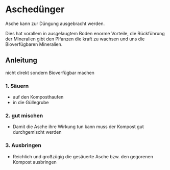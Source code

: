 # Aschedünger
Asche kann zur Düngung ausgebracht werden.

Dies hat vorallem in ausgelaugtem Boden enorme Vorteile, die Rückführung der Mineralien gibt den Plfanzen die kraft zu wachsen und uns die Bioverfügbaren Mineralien.

## Anleitung
nicht direkt sondern Bioverfügbar machen
### 1. Säuern
- auf den Komposthaufen
- in die Güllegrube

### 2. gut mischen
- Damit die Asche ihre Wirkung tun kann muss der Kompost gut durchgemischt werden

### 3. Ausbringen
- Reichlich und großzügig die gesäuerte Asche bzw. den gegorenen Kompost ausbringen